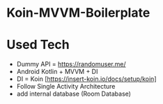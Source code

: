 # Koin-MVVM-Boilerplate
# Used Tech
* Dummy API = https://randomuser.me/
* Android Kotlin + MVVM + DI
* DI = Koin [https://insert-koin.io/docs/setup/koin]
* Follow Single Activity Architecture
* add internal database (Room Database)

